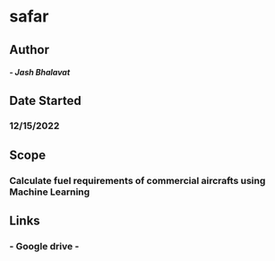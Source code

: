 # **safar**

## Author
#####  - Jash Bhalavat
## Date Started
### 12/15/2022
## Scope
### Calculate fuel requirements of commercial aircrafts using Machine Learning

## Links
### - Google drive - 